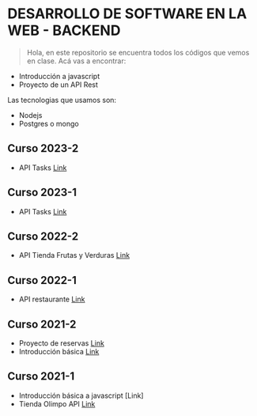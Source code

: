 # DESARROLLO DE SOFTWARE EN LA WEB - BACKEND

> Hola, en este repositorio se encuentra todos los códigos que vemos en clase. Acá vas a encontrar:

- Introducción a javascript
- Proyecto de un API Rest

Las tecnologias que usamos son:

- Nodejs
- Postgres o mongo

## Curso 2023-2

- API Tasks [Link](https://github.com/saurmo/desarrollo-web-backend/tree/2023-2-tasks)

## Curso 2023-1

- API Tasks [Link](https://github.com/saurmo/desarrollo-web-backend/tree/curso-2023-1-tasks)


## Curso 2022-2

- API Tienda Frutas y Verduras [Link](https://github.com/saurmo/desarrollo-web-backend/tree/curso-2022-2-api-tienda)


## Curso 2022-1

- API restaurante [Link](https://github.com/saurmo/desarrollo-web-backend/tree/curso-2022-1-api-restaurante)

## Curso 2021-2

- Proyecto de reservas [Link](https://github.com/saurmo/desarrollo-web-backend/tree/curso-2021-2-api)
- Introducción básica [Link](https://github.com/saurmo/desarrollo-web-backend/tree/curso-2021-2-intro)

## Curso 2021-1

- Introducción básica a javascript [Link]
- Tienda Olimpo API [Link](https://github.com/saurmo/desarrollo-web-backend/tree/2021-1-tienda-olimpo-api)
